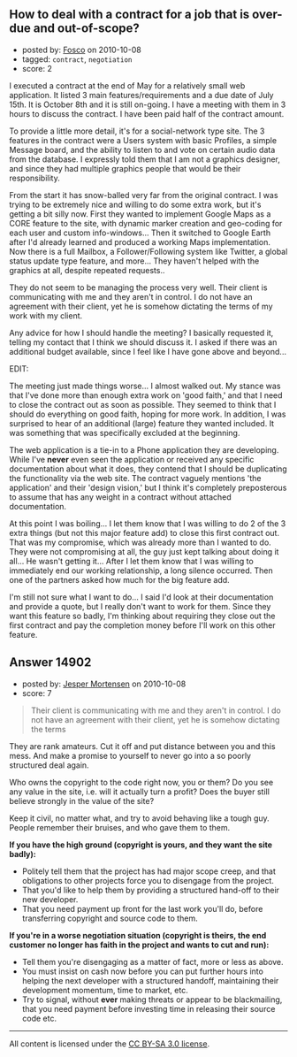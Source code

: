 ## How to deal with a contract for a job that is over-due and out-of-scope?

- posted by: [Fosco](https://stackexchange.com/users/-1/4262-fosco) on 2010-10-08
- tagged: `contract`, `negotiation`
- score: 2

I executed a contract at the end of May for a relatively small web application.  It listed 3 main features/requirements and a due date of July 15th.  It is October 8th and it is still on-going.  I have a meeting with them in 3 hours to discuss the contract.  I have been paid half of the contract amount.

To provide a little more detail, it's for a social-network type site.  The 3 features in the contract were a Users system with basic Profiles, a simple Message board, and the ability to listen to and vote on certain audio data from the database.  I expressly told them that I am not a graphics designer, and since they had multiple graphics people that would be their responsibility.

From the start it has snow-balled very far from the original contract.  I was trying to be extremely nice and willing to do some extra work, but it's getting a bit silly now.  First they wanted to implement Google Maps as a CORE feature to the site, with dynamic marker creation and geo-coding for each user and custom info-windows... Then it switched to Google Earth after I'd already learned and produced a working Maps implementation.  Now there is a full Mailbox, a Follower/Following system like Twitter, a global status update type feature, and more...  They haven't helped with the graphics at all, despite repeated requests..

They do not seem to be managing the process very well.  Their client is communicating with me and they aren't in control.  I do not have an agreement with their client, yet he is somehow dictating the terms of my work with my client.

Any advice for how I should handle the meeting?  I basically requested it, telling my contact that I think we should discuss it.  I asked if there was an additional budget available, since I feel like I have gone above and beyond... 

EDIT:

The meeting just made things worse...  I almost walked out.  My stance was that I've done more than enough extra work on 'good faith,' and that I need to close the contract out as soon as possible.  They seemed to think that I should do everything on good faith, hoping for more work.  In addition, I was surprised to hear of an additional (large) feature they wanted included.  It was something that was specifically excluded at the beginning.

The web application is a tie-in to a Phone application they are developing.  While I've **never** even seen the application or received any specific documentation about what it does, they contend that I should be duplicating the functionality via the web site.  The contract vaguely mentions 'the application' and their 'design vision,' but I think it's completely preposterous to assume that has any weight in a contract without attached documentation.  

At this point I was boiling... I let them know that I was willing to do 2 of the 3 extra things (but not this major feature add) to close this first contract out.  That was my compromise, which was already more than I wanted to do.  They were not compromising at all, the guy just kept talking about doing it all... He wasn't getting it... After I let them know that I was willing to immediately end our working relationship, a long silence occurred.  Then one of the partners asked how much for the big feature add.

I'm still not sure what I want to do... I said I'd look at their documentation and provide a quote, but I really don't want to work for them.  Since they want this feature so badly, I'm thinking about requiring they close out the first contract and pay the completion money before I'll work on this other feature.


## Answer 14902

- posted by: [Jesper Mortensen](https://stackexchange.com/users/-1/1261-jesper-mortensen) on 2010-10-08
- score: 7

> Their client is communicating with me and they aren't in control. I do not have an agreement with their client, yet he is somehow dictating the terms

They are rank amateurs. Cut it off and put distance between you and this mess. And make a promise to yourself to never go into a so poorly structured deal again.

Who owns the copyright to the code right now, you or them? Do you see any value in the site, i.e. will it actually turn a profit? Does the buyer still believe strongly in the value of the site?

Keep it civil, no matter what, and try to avoid behaving like a tough guy. People remember their bruises, and who gave them to them.

**If you have the high ground (copyright is yours, and they want the site badly):**

 - Politely tell them that the project has had major scope creep, and that obligations to other projects force you to disengage from the project.
 - That you'd like to help them by providing a structured hand-off to their new developer.
 - That you need payment up front for the last work you'll do, before transferring copyright and source code to them.

**If you're in a worse negotiation situation (copyright is theirs, the end customer no longer has faith in the project and wants to cut and run):**

 - Tell them you're disengaging as a matter of fact, more or less as above.
 - You must insist on cash now before you can put further hours into helping the next developer with a structured handoff, maintaining their development momentum, time to market, etc.
 - Try to signal, without **ever** making threats or appear to be blackmailing, that you need payment before investing time in releasing their source code etc.



---

All content is licensed under the [CC BY-SA 3.0 license](https://creativecommons.org/licenses/by-sa/3.0/).
